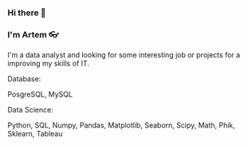 ### Hi there 👋

### I'm Artem 👓

I'm a data analyst and looking for some interesting job or projects for a improving my skills of IT.

Database: 

PosgreSQL, MySQL

Data Science:

Python, SQL, Numpy, Pandas, Matplotlib, Seaborn, Scipy, Math, Phik, Sklearn, Tableau
